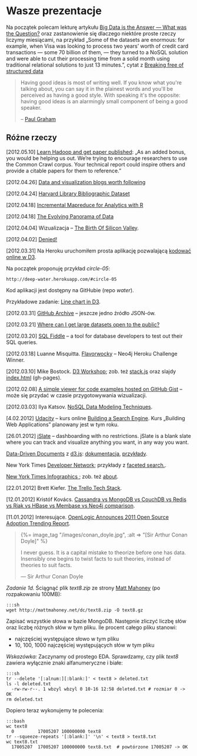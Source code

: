 # Wasze prezentacje

Na początek polecam lekturę artykułu [Big Data is the Answer — What was the Question?](http://www.saama.com/blog/bid/76211/Big-Data-is-the-Answer-What-was-the-Question)
oraz zastanowienie się dlaczego niektóre proste rzeczy liczymy miesiącami,
na przykład „Some of the datasets are enormous: for example, when Visa was looking
to process two years’ worth of credit card transactions — some 70
billion of them, — they turned to a NoSQL solution and were able to
cut their processing time from a solid month using traditional
relational solutions to just 13 minutes.”,
cytat z [Breaking free of structured data](http://www.itworld.com/data-centerservers/172477/nosql-breaking-free-structured-data)


<!--
* [??.0?.2012] **Aggregacja w ElasticSearch**,
  [Search made easy for (web) developers](http://spinscale.github.com/elasticsearch/2012-03-jugm.html)
-->

<blockquote>
 <p>Having good ideas is most of writing well. If you know what you're
  talking about, you can say it in the plainest words and you'll be
  perceived as having a good style. With speaking it's the opposite:
  having good ideas is an alarmingly small component of being a good
  speaker.</p>
 <p class="author">– <a href="http://paulgraham.com/speak.html">Paul Graham</a></p>
</blockquote>

## Różne rzeczy

[2012.05.10] [Learn Hadoop and get paper published](http://commoncrawl.org/learn-hadoop-and-get-a-paper-published/):
„As an added bonus, you would be helping us out. We’re trying to
encourage researchers to use the Common Crawl corpus. Your technical
report could inspire others and provide a citable papers for them to
reference.”

[2012.04.26] [Data and visualization blogs worth following](http://flowingdata.com/2012/04/27/data-and-visualization-blogs-worth-following/)

[2012.04.24] [Harvard Library Bibliographic Dataset](http://openmetadata.lib.harvard.edu/bibdata)

[2012.04.18] [Incremental Mapreduce for Analytics with R](http://dustin.github.com/2012/04/16/couchr.html)

[2012.04.18] [The Evolving Panorama of Data](http://www.infoq.com/presentations/The-Evolving-Panorama-of-Data)

[2012.04.04] Wizualizacja –
[The Birth Of Silicon Valley](http://www.npr.org/2012/03/26/149404846/the-birth-of-silicon-valley).

[2012.04.02] [Denied!](http://saito.section9.co.uk/)

[2012.03.31] Na Heroku uruchomiłem prosta aplikację pozwalającą
[kodować online w D3](http://deep-water.herokuapp.com/).

Na początek proponuję przykład *circle-05*:

    http://deep-water.herokuapp.com/#circle-05

Kod aplikacji jest dostępny na GitHubie (repo *water*).

Przykładowe zadanie:
[Line chart in D3](http://www.janwillemtulp.com/2011/04/01/tutorial-line-chart-in-d3/).

[2012.03.31] [GitHub Archive](http://www.githubarchive.org/) –
jeszcze jedno źródło JSON-ów.

[2012.03.21] [Where can I get large datasets open to the public?](http://www.quora.com/Data/Where-can-I-get-large-datasets-open-to-the-public)

[2012.03.20] [SQL Fiddle](http://sqlfiddle.com/) –
a tool for database developers to test out their SQL queries.

[2012.03.18] Luanne Misquitta.
[Flavorwocky](http://flavorwocky.herokuapp.com/) –
Neo4j Heroku Challenge Winner.

[2012.03.10] Mike Bostock.
[D3 Workshop](http://bost.ocks.org/mike/d3/workshop/);
zob. też [stack.js](https://github.com/mbostock/stack)
oraz slajdy [index.html](http://mbostock.github.com/stack/)
(gh-pages).

[2012.02.08] [A simple viewer for code examples hosted on GitHub Gist](http://bl.ocks.org/) –
może się przydać w czasie przygotowywania wizualizacji.

[2012.03.03] Ilya Katsov.
[NoSQL Data Modeling Techniques](http://highlyscalable.wordpress.com/2012/03/01/nosql-data-modeling-techniques/).

[4.02.2012] [Udacity](http://www.udacity.com/) – kurs online
[Building a Search Engine](http://www.udacity.com/cs#101).
Kurs „Building Web Applications” planowany jest w tym roku.

[26.01.2012] [jSlate](http://jslate.com/) – dashboarding with no restrictions.
jSlate is a blank slate where you can track and visualize anything you
want, in any way you want.

[Data-Driven Documents](http://mbostock.github.com/d3/) z [d3.js](https://github.com/mbostock/d3):
[dokumentacja](http://mbostock.github.com/d3/api/),
[przykłady](http://mbostock.github.com/d3/ex/).

New York Times [Developer Network](http://developer.nytimes.com/);
przykłady z [faceted search.](http://developer.nytimes.com/docs/article_search_api#h3-facets).

[New York Times Infographics ](http://www.smallmeans.com/new-york-times-infographics/);
zob. też [about](http://www.smallmeans.com/about/).

[22.01.2012] Brett Kiefer.
[The Trello Tech Stack](http://blog.fogcreek.com/the-trello-tech-stack/).

[12.01.2012] Kristóf Kovács.
[Cassandra vs MongoDB vs CouchDB vs Redis vs Riak vs HBase vs Membase vs Neo4j comparison](http://kkovacs.eu/cassandra-vs-mongodb-vs-couchdb-vs-redis).

[11.01.2012] Interesujące.
[OpenLogic Announces 2011 Open Source Adoption Trending Report](http://www.openlogic.com/news/press/01.04.12.php).


<blockquote>
 {%= image_tag "/images/conan_doyle.jpg", :alt => "[Sir Arthur Conan Doyle]" %}
 <p>
   I never guess. It is a capital mistake to theorize before one has
   data. Insensibly one begins to twist facts to suit theories, instead
   of theories to suit facts.
 </p>
 <p class="author">— Sir Arthur Conan Doyle</p>
</blockquote>


*Zadanie 1d.* Ściągnąć plik *text8.zip* ze strony
[Matt Mahoney](http://mattmahoney.net/dc/textdata.html) (po rozpakowaniu 100MB):

    :::sh
    wget http://mattmahoney.net/dc/text8.zip -O text8.gz

Zapisać wszystkie słowa w bazie MongoDB.
Następnie zliczyć liczbę słów oraz liczbę różnych słów w tym pliku.
Ile procent całego pliku stanowi:

* najczęściej występujące słowo w tym pliku
* 10, 100, 1000 najczęściej występujących słów w tym pliku

*Wskazówka:* Zaczynamy od prostego EDA. Sprawdzamy, czy plik *text8*
zawiera wyłącznie znaki alfanumeryczne i białe:

    :::sh
    tr --delete '[:alnum:][:blank:]' < text8 > deleted.txt
    ls -l deleted.txt
      -rw-rw-r--. 1 wbzyl wbzyl 0 10-16 12:58 deleted.txt # rozmiar 0 -> OK
    rm deleted.txt

Dopiero teraz wykonujemy te polecenia:

    :::bash
    wc text8
      0         17005207 100000000 text8
    tr --squeeze-repeats '[:blank:]' '\n' < text8 > text8.txt
    wc text8.txt
      17005207  17005207 100000000 text8.txt  # powtórzone 17005207 -> OK
